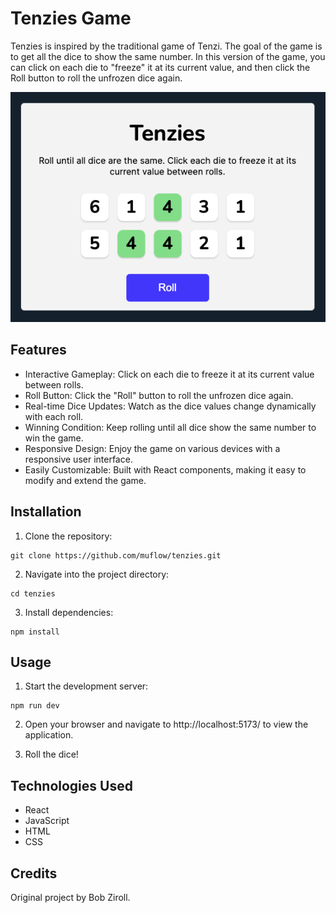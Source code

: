 # Tenzies Game

Tenzies is inspired by the traditional game of Tenzi. The goal of the game is to get all the dice to show the same number. In this version of the game, you can click on each die to "freeze" it at its current value, and then click the Roll button to roll the unfrozen dice again.

![This is an alt text.](./public/img/screenshot.png 'screenshot of the UI.')

## Features

- Interactive Gameplay: Click on each die to freeze it at its current value between rolls.
- Roll Button: Click the "Roll" button to roll the unfrozen dice again.
- Real-time Dice Updates: Watch as the dice values change dynamically with each roll.
- Winning Condition: Keep rolling until all dice show the same number to win the game.
- Responsive Design: Enjoy the game on various devices with a responsive user interface.
- Easily Customizable: Built with React components, making it easy to modify and extend the game.

## Installation

1. Clone the repository:

```
git clone https://github.com/muflow/tenzies.git
```

2. Navigate into the project directory:

```
cd tenzies
```

3. Install dependencies:

```
npm install
```

## Usage

1. Start the development server:

```
npm run dev
```

2. Open your browser and navigate to http://localhost:5173/ to view the application.

3. Roll the dice!

## Technologies Used

- React
- JavaScript
- HTML
- CSS

## Credits

Original project by Bob Ziroll.
